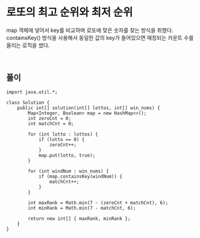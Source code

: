 # 로또의 최고 순위와 최저 순위
map 객체에 넣어서 key를 비교하며 로또에 맞은 숫자를 찾는 방식을 취했다.
containsKey() 방식을 사용해서 동일한 값의 key가 들어있으면 매칭되는 카운트 수를 올리는 로직을 썼다.

<br>

## 풀이
```
import java.util.*;

class Solution {
    public int[] solution(int[] lottos, int[] win_nums) {
        Map<Integer, Boolean> map = new HashMap<>();
        int zeroCnt = 0;
        int matchCnt = 0;
        
        for (int lotto : lottos) {
            if (lotto == 0) {
                zeroCnt++;
            }
            map.put(lotto, true);
        }
        
        for (int windNum : win_nums) {
            if (map.containsKey(windNum)) {
                matchCnt++;
            }
        }
        
        int maxRank = Math.min(7 - (zeroCnt + matchCnt), 6);
        int minRank = Math.min(7 - matchCnt, 6);
        
        return new int[] { maxRank, minRank };
    }
}
```

<br>
